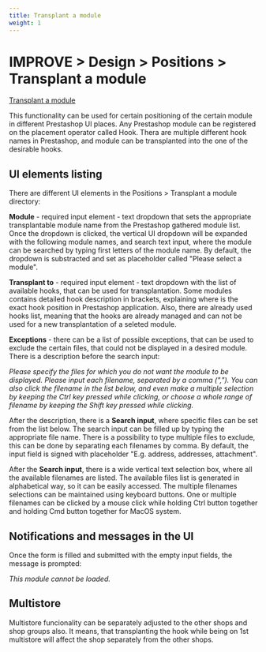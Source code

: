 ```yaml
---
title: Transplant a module
weight: 1
---
```

# IMPROVE > Design > Positions > Transplant a module

[Transplant a module](static/img/design-positions-transplant.png)

This functionality can be used for certain positioning of the certain module in different Prestashop UI places. Any Prestashop module can be registered on the placement operator called Hook. Thera are multiple different hook names in Prestashop, and module can be transplanted into the one of the desirable hooks.

## UI elements listing

There are different UI elements in the Positions > Transplant a module directory:

**Module** - required input element - text dropdown that sets the appropriate transplantable module name from the Prestashop gathered module list. Once the dropdown is clicked, the vertical UI dropdown will be expanded with the following module names, and search text input, where the module can be searched by typing first letters of the module name. By default, the dropdown is substracted and set as placeholder called "Please select a module".

**Transplant to** - required input element - text dropdown with the list of available hooks, that can be used for transplantation. Some modules contains detailed hook description in brackets, explaining where is the exact hook position in Prestashop application. Also, there are already used hooks list, meaning that the hooks are already managed and can not be used for a new transplantation of a seleted module. 

**Exceptions** - there can be a list of possible exceptions, that can be used to exclude the certain files, that could not be displayed in a desired module. There is a description before the search input:

_Please specify the files for which you do not want the module to be displayed.
Please input each filename, separated by a comma (",").
You can also click the filename in the list below, and even make a multiple selection by keeping the Ctrl key pressed while clicking, or choose a whole range of filename by keeping the Shift key pressed while clicking._

After the description, there is a **Search input**, where specific files can be set from the list below. The search input can be filled up by typing the appropriate file name. There is a possibility to type multiple files to exclude, this can be done by separating each filenames by comma. By default, the input field is signed with placeholder "E.g. address, addresses, attachment".

After the **Search input**, there is a wide vertical text selection box, where all the available filenames are listed. The available files list is generated in alphabetical way, so it can be easily accessed. The multiple filenames selections can be maintained using keyboard buttons. One or multiple filenames can be clicked by a mouse click while holding Ctrl button together and holding Cmd button together for MacOS system. 

## Notifications and messages in the UI

Once the form is filled and submitted with the empty input fields, the message is prompted:<br>

_This module cannot be loaded._


## Multistore

Multistore funcionality can be separately adjusted to the other shops and shop groups also. It means, that transplanting the hook while being on 1st multistore will affect the shop separately from the other shops.


